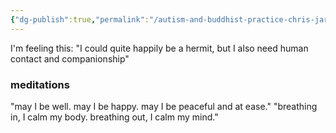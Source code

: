 ```yaml
---
{"dg-publish":true,"permalink":"/autism-and-buddhist-practice-chris-jarrell/","title":"Autism and Buddhist Practice"}
---
```


I'm feeling this:
"I could quite happily be a hermit, but I also need human contact and companionship"
### meditations
"may I be well. may I be happy. may I be peaceful and at ease."
"breathing in, I calm my body. breathing out, I calm my mind."